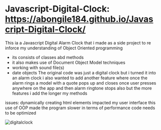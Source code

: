 # Javascript-Digital-Clock: https://abongile184.github.io/Javascript-Digital-Clock/
This ia a Javascript Digital Alarm Clock that i made as a side project to re inforce my understanding of Object Oriented programming
- its consists of classes abd methods 
- it also makes use of Document Object Model techniques
- working with sound file(s)
- date objects
The original code was just a digital clock but i turned it into an alarm clock
i also wanted to add another feature where once the alarm rings a model with a quote pops up and closes once user presses anywhere on the app
and then alarm ringtone stops also but the more features i add the longer my methods

issues:
dynamically creating html elements impacted my user interface
this use of OOP made the program slower in terms of performance 
code needs to be optimized 

![digitalclock](https://github.com/user-attachments/assets/0d53af48-1a5a-4a73-a7ce-d51e584d12bf)
